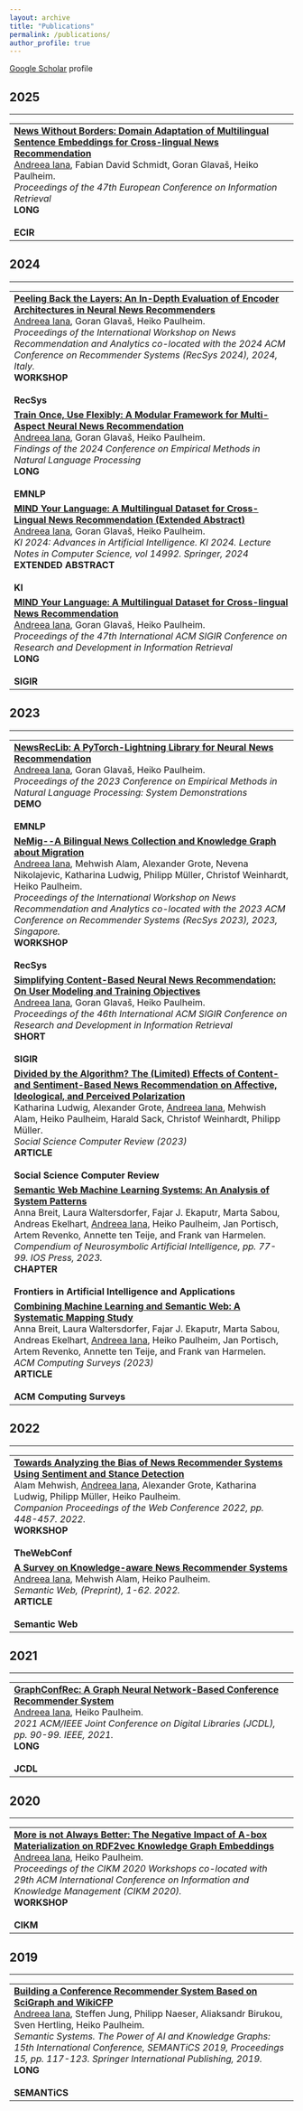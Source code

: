 ```yaml
---
layout: archive
title: "Publications"
permalink: /publications/
author_profile: true
---
```


<u><a href="https://scholar.google.com/citations?user=D8DbFZoAAAAJ&hl=en">Google Scholar</a></u> profile

<!-- {% include base_path %}

{% for post in site.publications reversed %}
  {% include archive-single.html %}
{% endfor %} -->

## 2025
-------
<table>
    <tr> 
        <td><a href="https://arxiv.org/abs/2406.12634"><b>News Without Borders: Domain Adaptation of Multilingual Sentence Embeddings for Cross-lingual News Recommendation</b></a><br><u>Andreea Iana</u>, Fabian David Schmidt, Goran Glavaš, Heiko Paulheim.<br>
        <i>Proceedings of the 47th European Conference on Information Retrieval</i><br>
        <div class="paper_button"><b>LONG</b></div>&nbsp;<div class="conf_button"><b>ECIR</b></div>
        </td>
    </tr>
</table>

## 2024
-------
<table>
    <tr> 
        <td><a href="https://arxiv.org/abs/2410.01470"><b>Peeling Back the Layers: An In-Depth Evaluation of Encoder Architectures in Neural News Recommenders</b></a><br><u>Andreea Iana</u>, Goran Glavaš, Heiko Paulheim.<br>
        <i>Proceedings of the International Workshop on News Recommendation and Analytics co-located with the 2024 ACM Conference on Recommender Systems (RecSys 2024), 2024, Italy.</i><br>
        <div class="paper_button"><b>WORKSHOP</b></div>&nbsp;<div class="conf_button"><b>RecSys</b></div>
        </td>
    </tr>
    <tr> 
        <td><a href="https://aclanthology.org/2024.findings-emnlp.558/"><b>Train Once, Use Flexibly: A Modular Framework for Multi-Aspect Neural News Recommendation</b></a><br><u>Andreea Iana</u>, Goran Glavaš, Heiko Paulheim.<br>
        <i>Findings of the 2024 Conference on Empirical Methods in Natural Language Processing</i><br>
        <div class="paper_button"><b>LONG</b></div>&nbsp;<div class="conf_button"><b>EMNLP</b></div>
        </td>
    </tr>
    <tr> 
        <td><a href="https://link.springer.com/chapter/10.1007/978-3-031-70893-0_27"><b>MIND Your Language: A Multilingual Dataset for Cross-Lingual News Recommendation (Extended Abstract)</b></a><br><u>Andreea Iana</u>, Goran Glavaš, Heiko Paulheim.<br>
        <i>KI 2024: Advances in Artificial Intelligence. KI 2024. Lecture Notes in Computer Science, vol 14992. Springer, 2024</i><br>
        <div class="paper_button"><b>EXTENDED ABSTRACT</b></div>&nbsp;<div class="conf_button"><b>KI</b></div>
        </td>
    </tr>
    <tr> 
        <td><a href="https://dl.acm.org/doi/10.1145/3626772.3657867"><b>MIND Your Language: A Multilingual Dataset for Cross-lingual News Recommendation</b></a><br>
        <u>Andreea Iana</u>, Goran Glavaš, Heiko Paulheim.<br>
        <i>Proceedings of the 47th International ACM SIGIR Conference on Research and Development in Information Retrieval</i><br>
        <div class="paper_button"><b>LONG</b></div>&nbsp;<div class="conf_button"><b>SIGIR</b></div>
        </td>
    </tr>
</table>

## 2023
-------

<table>
    <tr> 
        <td><a href="https://aclanthology.org/2023.emnlp-demo.26/"><b>NewsRecLib: A PyTorch-Lightning Library for Neural News Recommendation</b></a><br>
        <u>Andreea Iana</u>, Goran Glavaš, Heiko Paulheim.<br>
        <i>Proceedings of the 2023 Conference on Empirical Methods in Natural Language Processing: System Demonstrations</i><br>
        <div class="paper_button"><b>DEMO</b></div>&nbsp;<div class="conf_button"><b>EMNLP</b></div>
        </td>
    </tr>
    <tr> 
        <td><a href="https://ceur-ws.org/Vol-3561/paper3.pdf"><b>NeMig--A Bilingual News Collection and Knowledge Graph about Migration</b></a><br>
        <u>Andreea Iana</u>, Mehwish Alam, Alexander Grote, Nevena Nikolajevic, Katharina Ludwig, Philipp Müller, Christof Weinhardt, Heiko Paulheim.<br>
        <i>Proceedings of the International Workshop on News Recommendation and Analytics co-located with the 2023 ACM Conference on Recommender Systems (RecSys 2023), 2023, Singapore.</i><br>
        <div class="paper_button"><b>WORKSHOP</b></div>&nbsp;<div class="conf_button"><b>RecSys</b></div>
        </td>
    </tr>
    <tr> 
        <td><a href="https://dl.acm.org/doi/pdf/10.1145/3539618.3592062/"><b>Simplifying Content-Based Neural News Recommendation: On User Modeling and Training Objectives</b></a><br>
        <u>Andreea Iana</u>, Goran Glavaš, Heiko Paulheim.<br>
        <i>Proceedings of the 46th International ACM SIGIR Conference on Research and Development in Information Retrieval</i><br>
        <div class="paper_button"><b>SHORT</b></div>&nbsp;<div class="conf_button"><b>SIGIR</b></div>
        </td>
    </tr>
    <tr> 
        <td><a href="https://journals.sagepub.com/doi/pdf/10.1177/08944393221149290/"><b>Divided by the Algorithm? The (Limited) Effects of Content-and Sentiment-Based News Recommendation on Affective, Ideological, and Perceived Polarization</b></a><br>
        Katharina Ludwig, Alexander Grote, <u>Andreea Iana</u>, Mehwish Alam, Heiko Paulheim, Harald Sack, Christof Weinhardt, Philipp Müller.<br>
        <i>Social Science Computer Review (2023)</i><br>
        <div class="paper_button"><b>ARTICLE</b></div>&nbsp;<div class="article_button"><b>Social Science Computer Review</b></div>
        </td>
    </tr>
    <tr> 
        <td><a href="https://ebooks.iospress.nl/volumearticle/63713/"><b>Semantic Web Machine Learning Systems: An Analysis of System Patterns</b></a><br>
        Anna Breit, Laura Waltersdorfer, Fajar J. Ekaputr, Marta Sabou, Andreas Ekelhart, <u>Andreea Iana</u>, Heiko Paulheim, Jan Portisch, Artem Revenko, Annette ten Teije, and Frank van Harmelen.<br>
        <i>Compendium of Neurosymbolic Artificial Intelligence, pp. 77-99. IOS Press, 2023.</i><br>
        <div class="paper_button"><b>CHAPTER</b></div>&nbsp;<div class="book_button"><b>Frontiers in Artificial Intelligence and Applications</b></div>
        </td>
    </tr>
    <tr> 
        <td><a href="https://dl.acm.org/doi/pdf/10.1145/3586163/"><b>Combining Machine Learning and Semantic Web: A Systematic Mapping Study</b></a><br>
        Anna Breit, Laura Waltersdorfer, Fajar J. Ekaputr, Marta Sabou, Andreas Ekelhart, <u>Andreea Iana</u>, Heiko Paulheim, Jan Portisch, Artem Revenko, Annette ten Teije, and Frank van Harmelen.<br>
        <i>ACM Computing Surveys (2023)</i><br>
        <div class="paper_button"><b>ARTICLE</b></div>&nbsp;<div class="article_button"><b>ACM Computing Surveys</b></div>
        </td>
    </tr>
</table>

## 2022
-------

<table>
    <tr> 
        <td><a href="https://dl.acm.org/doi/pdf/10.1145/3487553.3524674/"><b>Towards Analyzing the Bias of News Recommender Systems Using Sentiment and Stance Detection</b></a><br>
        Alam Mehwish, <u>Andreea Iana</u>, Alexander Grote, Katharina Ludwig, Philipp Müller, Heiko Paulheim.<br>
        <i>Companion Proceedings of the Web Conference 2022, pp. 448-457. 2022.</i><br>
        <div class="paper_button"><b>WORKSHOP</b></div>&nbsp;<div class="conf_button"><b>TheWebConf</b></div>
        </td>
    </tr>
    <tr> 
        <td><a href="https://content.iospress.com/articles/semantic-web/sw222991"><b>A Survey on Knowledge-aware News Recommender Systems</b></a><br>
        <u>Andreea Iana</u>, Mehwish Alam, Heiko Paulheim.<br>
        <i>Semantic Web, (Preprint), 1-62. 2022.</i><br>
        <div class="paper_button"><b>ARTICLE</b></div>&nbsp;<div class="article_button"><b>Semantic Web</b></div>
        </td>
    </tr>
</table>

## 2021
-------

<table>
    <tr> 
        <td><a href="https://ieeexplore.ieee.org/abstract/document/9651888/"><b>GraphConfRec: A Graph Neural Network-Based Conference Recommender System</b></a><br>
        <u>Andreea Iana</u>, Heiko Paulheim.<br>
        <i>2021 ACM/IEEE Joint Conference on Digital Libraries (JCDL), pp. 90-99. IEEE, 2021.</i><br>
        <div class="paper_button"><b>LONG</b></div>&nbsp;<div class="conf_button"><b>JCDL</b></div>
        </td>
    </tr>
</table>

## 2020
-------

<table>
    <tr> 
        <td><a href="https://ceur-ws.org/Vol-2699/paper05.pdf"><b>More is not Always Better: The Negative Impact of A-box Materialization on RDF2vec Knowledge Graph Embeddings</b></a><br>
        <u>Andreea Iana</u>, Heiko Paulheim.<br>
        <i>Proceedings of the CIKM 2020 Workshops co-located with 29th ACM International Conference on Information and Knowledge Management (CIKM 2020).</i><br>
        <div class="paper_button"><b>WORKSHOP</b></div>&nbsp;<div class="conf_button"><b>CIKM</b></div>
        </td>
    </tr>
</table>

## 2019
-------

<table>
    <tr> 
        <td><a href="https://link.springer.com/chapter/10.1007/978-3-030-33220-4_9/"><b>Building a Conference Recommender System Based on SciGraph and WikiCFP</b></a><br>
        <u>Andreea Iana</u>, Steffen Jung, Philipp Naeser, Aliaksandr Birukou, Sven Hertling, Heiko Paulheim.<br>
        <i>Semantic Systems. The Power of AI and Knowledge Graphs: 15th International Conference, SEMANTiCS 2019, Proceedings 15, pp. 117-123. Springer International Publishing, 2019.</i><br>
        <div class="paper_button"><b>LONG</b></div>&nbsp;<div class="conf_button"><b>SEMANTiCS</b></div>
        </td>
    </tr>
</table>






